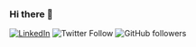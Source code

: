 ### Hi there 👋

[![LinkedIn](https://img.shields.io/badge/-LinkedIn-5c5c5c?&logo=Linkedin&?logoColor=white&link=https://www.linkedin.com/in/konstantinsivakov/)](https://www.linkedin.com/in/konstantinsivakov/)
![Twitter Follow](https://img.shields.io/twitter/follow/tino097?style=flat-square)
![GitHub followers](https://img.shields.io/github/followers/tino097)
<!--
**tino097/tino097** is a ✨ _special_ ✨ repository because its `README.md` (this file) appears on your GitHub profile.

Here are some ideas to get you started:

- 🔭 I’m currently working on ...
- 🌱 I’m currently learning ...
- 👯 I’m looking to collaborate on ...
- 🤔 I’m looking for help with ...
- 💬 Ask me about ...
- 📫 How to reach me: ...
- 😄 Pronouns: ...
- ⚡ Fun fact: ...
-->
